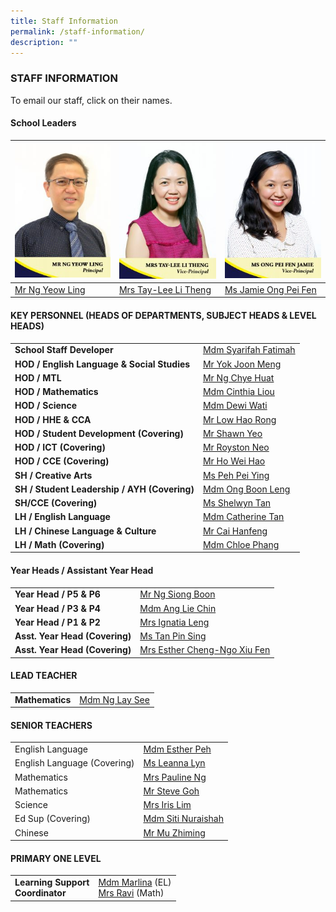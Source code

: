 ```yaml
---
title: Staff Information
permalink: /staff-information/
description: ""
---
```

### STAFF INFORMATION

To email our staff, click on their names.

#### School Leaders

|![](/images/MR-NG-YEOW-LING-P-214x300.jpg) | ![](/images/Mrs-Tay-Lee-Li-Theng-214x300.jpg) | ![](/images/Ms-Ong-Pei-Fen-Jamie-214x300.jpg) |
| --- | ---| --- |
|[Mr Ng Yeow Ling](mailto:NG_Yeow_Ling@schools.gov.sg) | [Mrs Tay-Lee Li Theng](mailto:Lee_Li_Theng@schools.gov.sg) | [Ms Jamie Ong Pei Fen](mailto:Jamie_ONG@schools.gov.sg) |

#### KEY PERSONNEL (HEADS OF DEPARTMENTS, SUBJECT HEADS & LEVEL HEADS)

| | |
| --- | --- |
| **School Staff Developer** | [Mdm Syarifah Fatimah](mailto:syarifah_fatimah@moe.edu.sg) |
| **HOD / English Language & Social Studies** | [Mr Yok Joon Meng](mailto:yok_joon_meng@moe.edu.sg) |
| **HOD / MTL** | [Mr Ng Chye Huat](mailto:ng_chye_huat@moe.edu.sg) | 
| **HOD / Mathematics** | [Mdm Cinthia Liou](mailto:liou_chew_yoong@moe.edu.sg) |
| **HOD / Science** | [Mdm Dewi Wati](mailto:dewi_wati_rahmat@moe.edu.sg) |
| **HOD / HHE & CCA** | [Mr Low Hao Rong](mailto:low_kok_chiah@moe.edu.sg) | 
| **HOD / Student Development (Covering)** | [Mr Shawn Yeo](mailto:yeo_chi_kin_shawn@moe.edu.sg) |
| **HOD / ICT (Covering)** | [Mr Royston Neo](mailto:Royston_Neo_Li_Ren@moe.edu.sg) | 
| **HOD / CCE (Covering)** | [Mr Ho Wei Hao](mailto:ho_wei_hao@moe.edu.sg) | 
| **SH / Creative Arts** | [Ms Peh Pei Ying](mailto:peh_pei_ying@moe.edu.sg) |
| **SH / Student Leadership / AYH (Covering)** | [Mdm Ong Boon Leng](mailto:ong_boon_leng@moe.edu.sg) | 
| **SH/CCE (Covering)** | [Ms Shelwyn Tan](mailto:tan_xin_hui_shelwyn@moe.edu.sg) |
| **LH / English Language** | [Mdm Catherine Tan](mailto:tan_eng_ling_catherine@moe.edu.sg) |
| **LH / Chinese Language & Culture** | [Mr Cai Hanfeng](mailto:cai_hanfeng@moe.edu.sg) |
| **LH / Math (Covering)** | [Mdm Chloe Phang](mailto:phang_yan_fen@moe.edu.sg) | 

#### Year Heads / Assistant Year Head

| | |
| --- | --- |
| **Year Head / P5 & P6**	| [Mr Ng Siong Boon](mailto:ng_siong_boon@moe.edu.sg)	|   	
| **Year Head / P3 & P4**	| [Mdm Ang Lie Chin](mailto:ang_lie_chin@moe.edu.sg)	|   
| **Year Head / P1 & P2**  | [Mrs Ignatia Leng](mailto:wong_thin_wing_ignatia@moe.edu.sg) |   
| **Asst. Year Head (Covering)**	| [Ms Tan Pin Sing](mailto:tan_pin_sing@moe.edu.sg) |   
| **Asst. Year Head (Covering)** 	| [Mrs Esther Cheng-Ngo Xiu Fen](mailto:ngo_xiu_fen@moe.edu.sg) | 

#### LEAD TEACHER

| | |
| --- | --- |
| **Mathematics** | [Mdm Ng Lay See](mailto:ng_lay_see_a@moe.edu.sg) |

#### SENIOR TEACHERS

| | |
| --- | --- |
| English Language   | [Mdm Esther Peh](mailto:peh_soh_kuen@moe.edu.sg) |
| English Language (Covering)   | [Ms Leanna Lyn](mailto:leanna_lyn_gaffar@moe.edu.sg "[GMCP] Compose a new mail to Mdm Ang Lie Chin")  |
| Mathematics   | [Mrs Pauline Ng](mailto:neoh_swee_lan_pauline@moe.edu.sg)   |
| Mathematics   | [Mr Steve Goh](mailto:goh_boon_sin_steve@moe.edu.sg)   |
| Science   | [Mrs Iris Lim](mailto:goh_hong_buay@moe.edu.sg)  |
| Ed Sup (Covering)   | [Mdm Siti Nuraishah](mailto:siti_nuraishah_rosli@moe.edu.sg "[GMCP] Compose a new mail to Mdm Ang Lie Chin") |
|  Chinese | [Mr Mu Zhiming](mailto:mu_zhiming@moe.edu.sg) |

#### PRIMARY ONE LEVEL

| | |
| --- | --- |
| **Learning Support <br>Coordinator** | [Mdm Marlina](mailto:marlina_mohamed_noor@moe.edu.sg) (EL) <br>[Mrs Ravi](mailto:rajeswarie_sundram@moe.edu.sg) (Math) |

